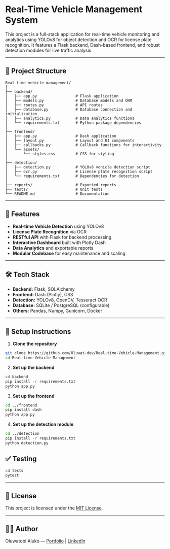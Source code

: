 
# Real-Time Vehicle Management System

This project is a full-stack application for real-time vehicle monitoring and analytics using YOLOv8 for object detection and OCR for license plate recognition. It features a Flask backend, Dash-based frontend, and robust detection modules for live traffic analysis.

---

## 🧩 Project Structure

```
Real-time vehicle management/
│
├── backend/
│   ├── app.py                 # Flask application
│   ├── models.py              # Database models and ORM
│   ├── routes.py              # API routes
│   ├── database.py            # Database connection and initialization
│   ├── analytics.py           # Data analytics functions
│   └── requirements.txt       # Python package dependencies
│
├── frontend/
│   ├── app.py                 # Dash application
│   ├── layout.py              # Layout and UI components
│   ├── callbacks.py           # Callback functions for interactivity
│   └── assets/
│       └── styles.css         # CSS for styling
│
├── detection/
│   ├── detection.py           # YOLOv8 vehicle detection script
│   ├── ocr.py                 # License plate recognition script
│   └── requirements.txt       # Dependencies for detection
│
├── reports/                   # Exported reports
├── tests/                     # Unit tests
└── README.md                  # Documentation
```

---

## 🚀 Features

- **Real-time Vehicle Detection** using YOLOv8
- **License Plate Recognition** via OCR
- **RESTful API** with Flask for backend processing
- **Interactive Dashboard** built with Plotly Dash
- **Data Analytics** and exportable reports
- **Modular Codebase** for easy maintenance and scaling

---

## 🛠️ Tech Stack

- **Backend:** Flask, SQLAlchemy
- **Frontend:** Dash (Plotly), CSS
- **Detection:** YOLOv8, OpenCV, Tesseract OCR
- **Database:** SQLite / PostgreSQL (configurable)
- **Others:** Pandas, Numpy, Gunicorn, Docker 

---

## 🧪 Setup Instructions

1. **Clone the repository**

```bash
git clone https://github.com/Oluwat-dev/Real-time-Vehicle-Management.git
cd Real-time-Vehicle-Management
```

2. **Set up the backend**

```bash
cd backend
pip install -r requirements.txt
python app.py
```

3. **Set up the frontend**

```bash
cd ../frontend
pip install dash
python app.py
```

4. **Set up the detection module**

```bash
cd ../detection
pip install -r requirements.txt
python detection.py
```



## ✅ Testing

```bash
cd tests
pytest
```

---

## 📃 License

This project is licensed under the [MIT License](LICENSE).

---

## 👨‍💻 Author

Oluwatobi Aluko — [Portfolio](https://oluwat.dev) | [LinkedIn](https://linkedin.com/in/aluko-oluwatobi-a2536823a)
